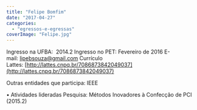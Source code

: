 ```yaml
---
title: "Felipe Bomfim"
date: "2017-04-27"
categories: 
  - "egressos-e-egressas"
coverImage: "Felipe.jpg"
---
```


Ingresso na UFBA:  2014.2 Ingresso no PET: Fevereiro de 2016 E-mail: [lipebsouza@gmail.com](http://gmail.com/) Currículo Lattes: [http://lattes.cnpq.br/7086873842049037](http://lattes.cnpq.br/7086873842049037)

Outras entidades que participa: IEEE

• Atividades lideradas Pesquisa: Métodos Inovadores à Confecção de PCI (2015.2)
